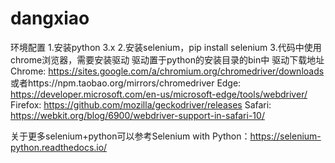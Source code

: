 # dangxiao
环境配置
1.安装python 3.x
2.安装selenium，pip install selenium
3.代码中使用chrome浏览器，需要安装驱动
驱动置于python的安装目录的bin中
驱动下载地址
Chrome:	https://sites.google.com/a/chromium.org/chromedriver/downloads
或者https://npm.taobao.org/mirrors/chromedriver
Edge:	https://developer.microsoft.com/en-us/microsoft-edge/tools/webdriver/
Firefox:	https://github.com/mozilla/geckodriver/releases
Safari:	https://webkit.org/blog/6900/webdriver-support-in-safari-10/


关于更多selenium+python可以参考Selenium with Python：https://selenium-python.readthedocs.io/
